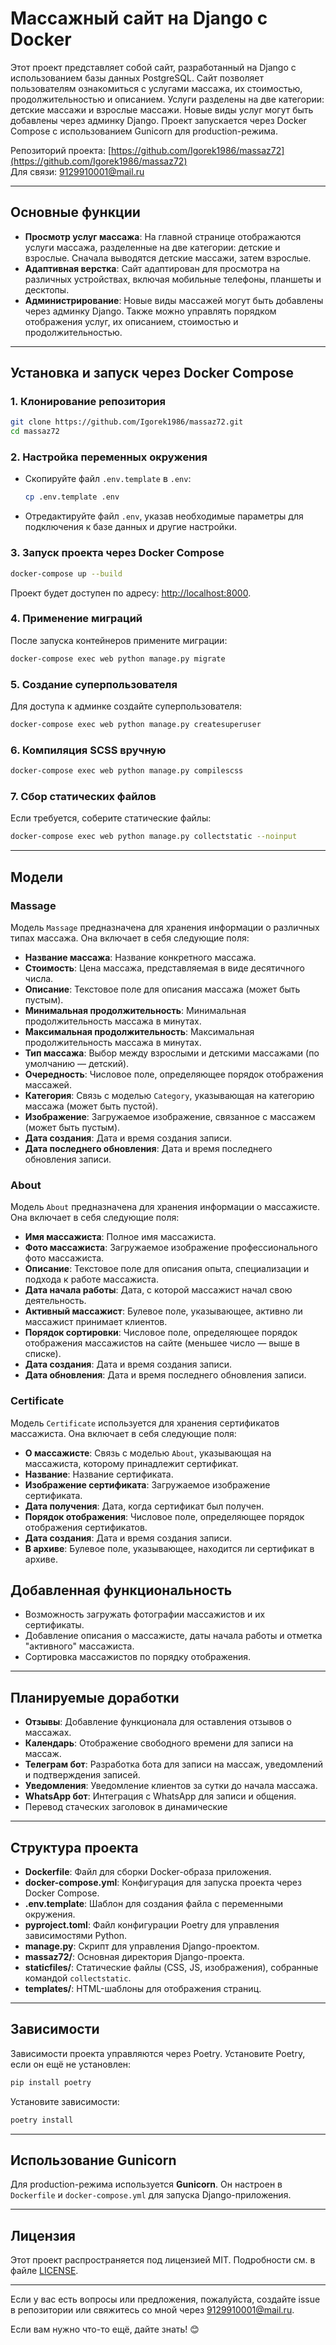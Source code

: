 # Массажный сайт на Django с Docker

Этот проект представляет собой сайт, разработанный на Django с использованием базы данных PostgreSQL. Сайт позволяет пользователям ознакомиться с услугами массажа, их стоимостью, продолжительностью и описанием. Услуги разделены на две категории: детские массажи и взрослые массажи. Новые виды услуг могут быть добавлены через админку Django. Проект запускается через Docker Compose с использованием Gunicorn для production-режима.

Репозиторий проекта: [https://github.com/Igorek1986/massaz72](https://github.com/Igorek1986/massaz72)  
Для связи: [9129910001@mail.ru](mailto:9129910001@mail.ru)

---

## Основные функции

- **Просмотр услуг массажа**: На главной странице отображаются услуги массажа, разделенные на две категории: детские и взрослые. Сначала выводятся детские массажи, затем взрослые.
- **Адаптивная верстка**: Сайт адаптирован для просмотра на различных устройствах, включая мобильные телефоны, планшеты и десктопы.
- **Администрирование**: Новые виды массажей могут быть добавлены через админку Django. Также можно управлять порядком отображения услуг, их описанием, стоимостью и продолжительностью.

---

## Установка и запуск через Docker Compose

### 1. Клонирование репозитория
```bash
git clone https://github.com/Igorek1986/massaz72.git
cd massaz72
```

### 2. Настройка переменных окружения
- Скопируйте файл `.env.template` в `.env`:
  ```bash
  cp .env.template .env
  ```
- Отредактируйте файл `.env`, указав необходимые параметры для подключения к базе данных и другие настройки.

### 3. Запуск проекта через Docker Compose
```bash
docker-compose up --build
```
Проект будет доступен по адресу: [http://localhost:8000](http://localhost:8000).

### 4. Применение миграций
После запуска контейнеров примените миграции:
```bash
docker-compose exec web python manage.py migrate
```

### 5. Создание суперпользователя
Для доступа к админке создайте суперпользователя:
```bash
docker-compose exec web python manage.py createsuperuser
```

### 6. Компиляция SCSS вручную
```bash
docker-compose exec web python manage.py compilescss
```

### 7. Сбор статических файлов
Если требуется, соберите статические файлы:
```bash
docker-compose exec web python manage.py collectstatic --noinput
```

---

## Модели

### Massage
Модель `Massage` предназначена для хранения информации о различных типах массажа. Она включает в себя следующие поля:

- **Название массажа**: Название конкретного массажа.
- **Стоимость**: Цена массажа, представляемая в виде десятичного числа.
- **Описание**: Текстовое поле для описания массажа (может быть пустым).
- **Минимальная продолжительность**: Минимальная продолжительность массажа в минутах.
- **Максимальная продолжительность**: Максимальная продолжительность массажа в минутах.
- **Тип массажа**: Выбор между взрослыми и детскими массажами (по умолчанию — детский).
- **Очередность**: Числовое поле, определяющее порядок отображения массажей.
- **Категория**: Связь с моделью `Category`, указывающая на категорию массажа (может быть пустой).
- **Изображение**: Загружаемое изображение, связанное с массажем (может быть пустым).
- **Дата создания**: Дата и время создания записи.
- **Дата последнего обновления**: Дата и время последнего обновления записи.

### About
Модель `About` предназначена для хранения информации о массажисте. Она включает в себя следующие поля:

- **Имя массажиста**: Полное имя массажиста.
- **Фото массажиста**: Загружаемое изображение профессионального фото массажиста.
- **Описание**: Текстовое поле для описания опыта, специализации и подхода к работе массажиста.
- **Дата начала работы**: Дата, с которой массажист начал свою деятельность.
- **Активный массажист**: Булевое поле, указывающее, активно ли массажист принимает клиентов.
- **Порядок сортировки**: Числовое поле, определяющее порядок отображения массажистов на сайте (меньшее число — выше в списке).
- **Дата создания**: Дата и время создания записи.
- **Дата обновления**: Дата и время последнего обновления записи.

### Certificate
Модель `Certificate` используется для хранения сертификатов массажиста. Она включает в себя следующие поля:

- **О массажисте**: Связь с моделью `About`, указывающая на массажиста, которому принадлежит сертификат.
- **Название**: Название сертификата.
- **Изображение сертификата**: Загружаемое изображение сертификата.
- **Дата получения**: Дата, когда сертификат был получен.
- **Порядок отображения**: Числовое поле, определяющее порядок отображения сертификатов.
- **Дата создания**: Дата и время создания записи.
- **В архиве**: Булевое поле, указывающее, находится ли сертификат в архиве.

## Добавленная функциональность
- Возможность загружать фотографии массажистов и их сертификаты.
- Добавление описания о массажисте, даты начала работы и отметка "активного" массажиста.
- Сортировка массажистов по порядку отображения.


---

## Планируемые доработки

- **Отзывы**: Добавление функционала для оставления отзывов о массажах.
- **Календарь**: Отображение свободного времени для записи на массаж.
- **Телеграм бот**: Разработка бота для записи на массаж, уведомлений и подтверждения записей.
- **Уведомления**: Уведомление клиентов за сутки до начала массажа.
- **WhatsApp бот**: Интеграция с WhatsApp для записи и общения.
- Перевод стаческих заголовок в динамические

---

## Структура проекта

- **Dockerfile**: Файл для сборки Docker-образа приложения.
- **docker-compose.yml**: Конфигурация для запуска проекта через Docker Compose.
- **.env.template**: Шаблон для создания файла с переменными окружения.
- **pyproject.toml**: Файл конфигурации Poetry для управления зависимостями Python.
- **manage.py**: Скрипт для управления Django-проектом.
- **massaz72/**: Основная директория Django-проекта.
- **staticfiles/**: Статические файлы (CSS, JS, изображения), собранные командой `collectstatic`.
- **templates/**: HTML-шаблоны для отображения страниц.

---

## Зависимости

Зависимости проекта управляются через Poetry. Установите Poetry, если он ещё не установлен:

```bash
pip install poetry
```

Установите зависимости:

```bash
poetry install
```

---

## Использование Gunicorn

Для production-режима используется **Gunicorn**. Он настроен в `Dockerfile` и `docker-compose.yml` для запуска Django-приложения.

---

## Лицензия

Этот проект распространяется под лицензией MIT. Подробности см. в файле [LICENSE](LICENSE).

---

Если у вас есть вопросы или предложения, пожалуйста, создайте issue в репозитории или свяжитесь со мной через [9129910001@mail.ru](mailto:9129910001@mail.ru).


Если вам нужно что-то ещё, дайте знать! 😊